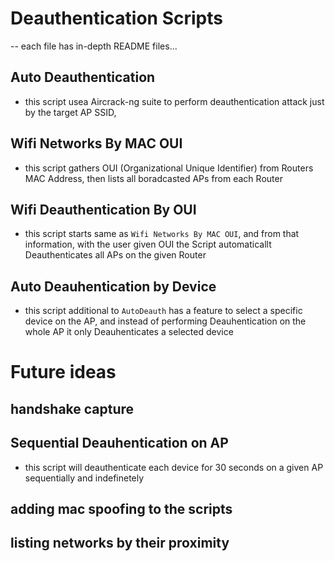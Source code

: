 # Deauthentication Scripts

-- each file has in-depth README files... 

## Auto Deauthentication
- this script usea Aircrack-ng suite to perform deauthentication attack just by the target AP SSID, 

## Wifi Networks By MAC OUI 
- this script gathers OUI (Organizational Unique Identifier) from Routers MAC Address, then lists all boradcasted APs from each Router 

## Wifi Deauthentication By OUI
- this script starts same as `Wifi Networks By MAC OUI`, and from that information, with the user given OUI the Script automaticallt Deauthenticates all APs on the given Router

## Auto Deauhentication by Device
- this script additional to `AutoDeauth` has a feature to select a specific device on the AP, and instead of performing Deauhentication on the whole AP it only Deauhenticates a selected device


# Future ideas

## handshake capture

## Sequential Deauhentication on AP
  - this script will deauthenticate each device for 30 seconds on a given AP sequentially and indefinetely

## adding mac spoofing to the scripts

## listing networks by their proximity
